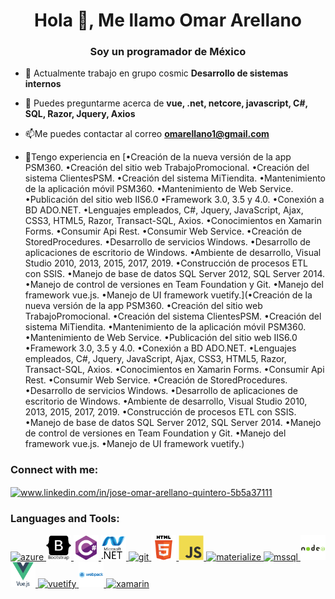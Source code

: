 <h1 align="center">Hola 👋, Me llamo Omar Arellano</h1>
<h3 align="center">Soy un programador de México</h3>

- 🔭 Actualmente trabajo en grupo cosmic **Desarrollo de sistemas internos**

- 💬 Puedes preguntarme acerca de **vue, .net, netcore, javascript, C#, SQL, Razor, Jquery, Axios**

- 📫Me puedes contactar al correo **omarellano1@gmail.com**

- 📄Tengo experiencia en [•Creación de la nueva versión de la app PSM360. •Creación del sitio web TrabajoPromocional. •Creación del sistema ClientesPSM. •Creación del sistema MiTiendita. •Mantenimiento de la aplicación móvil PSM360. •Mantenimiento de Web Service. •Publicación del sitio web IIS6.0 •Framework 3.0, 3.5 y 4.0. •Conexión a BD ADO.NET. •Lenguajes empleados, C#, Jquery, JavaScript, Ajax, CSS3, HTML5, Razor, Transact-SQL, Axios. •Conocimientos en Xamarin Forms. •Consumir Api Rest. •Consumir Web Service. •Creación de StoredProcedures. •Desarrollo de servicios Windows. •Desarrollo de aplicaciones de escritorio de Windows. •Ambiente de desarrollo, Visual Studio 2010, 2013, 2015, 2017, 2019. •Construcción de procesos ETL con SSIS. •Manejo de base de datos SQL Server 2012, SQL Server 2014. •Manejo de control de versiones en Team Foundation y Git. •Manejo del framework vue.js. •Manejo de UI framework vuetify.](•Creación de la nueva versión de la app PSM360. •Creación del sitio web TrabajoPromocional. •Creación del sistema ClientesPSM. •Creación del sistema MiTiendita. •Mantenimiento de la aplicación móvil PSM360. •Mantenimiento de Web Service. •Publicación del sitio web IIS6.0 •Framework 3.0, 3.5 y 4.0. •Conexión a BD ADO.NET. •Lenguajes empleados, C#, Jquery, JavaScript, Ajax, CSS3, HTML5, Razor, Transact-SQL, Axios. •Conocimientos en Xamarin Forms. •Consumir Api Rest. •Consumir Web Service. •Creación de StoredProcedures. •Desarrollo de servicios Windows. •Desarrollo de aplicaciones de escritorio de Windows. •Ambiente de desarrollo, Visual Studio 2010, 2013, 2015, 2017, 2019. •Construcción de procesos ETL con SSIS. •Manejo de base de datos SQL Server 2012, SQL Server 2014. •Manejo de control de versiones en Team Foundation y Git. •Manejo del framework vue.js. •Manejo de UI framework vuetify.)

<h3 align="left">Connect with me:</h3>
<p align="left">
<a href="https://linkedin.com/in/jose-omar-arellano-quintero-5b5a37111" target="blank"><img align="center" src="https://raw.githubusercontent.com/rahuldkjain/github-profile-readme-generator/master/src/images/icons/Social/linked-in-alt.svg" alt="www.linkedin.com/in/jose-omar-arellano-quintero-5b5a37111" height="30" width="40" /></a>
</p>

<h3 align="left">Languages and Tools:</h3>
<p align="left"> <a href="https://azure.microsoft.com/en-in/" target="_blank" rel="noreferrer"> <img src="https://www.vectorlogo.zone/logos/microsoft_azure/microsoft_azure-icon.svg" alt="azure" width="40" height="40"/> </a> <a href="https://getbootstrap.com" target="_blank" rel="noreferrer"> <img src="https://raw.githubusercontent.com/devicons/devicon/master/icons/bootstrap/bootstrap-plain-wordmark.svg" alt="bootstrap" width="40" height="40"/> </a> <a href="https://www.w3schools.com/cs/" target="_blank" rel="noreferrer"> <img src="https://raw.githubusercontent.com/devicons/devicon/master/icons/csharp/csharp-original.svg" alt="csharp" width="40" height="40"/> </a> <a href="https://dotnet.microsoft.com/" target="_blank" rel="noreferrer"> <img src="https://raw.githubusercontent.com/devicons/devicon/master/icons/dot-net/dot-net-original-wordmark.svg" alt="dotnet" width="40" height="40"/> </a> <a href="https://git-scm.com/" target="_blank" rel="noreferrer"> <img src="https://www.vectorlogo.zone/logos/git-scm/git-scm-icon.svg" alt="git" width="40" height="40"/> </a> <a href="https://www.w3.org/html/" target="_blank" rel="noreferrer"> <img src="https://raw.githubusercontent.com/devicons/devicon/master/icons/html5/html5-original-wordmark.svg" alt="html5" width="40" height="40"/> </a> <a href="https://developer.mozilla.org/en-US/docs/Web/JavaScript" target="_blank" rel="noreferrer"> <img src="https://raw.githubusercontent.com/devicons/devicon/master/icons/javascript/javascript-original.svg" alt="javascript" width="40" height="40"/> </a> <a href="https://materializecss.com/" target="_blank" rel="noreferrer"> <img src="https://raw.githubusercontent.com/prplx/svg-logos/5585531d45d294869c4eaab4d7cf2e9c167710a9/svg/materialize.svg" alt="materialize" width="40" height="40"/> </a> <a href="https://www.microsoft.com/en-us/sql-server" target="_blank" rel="noreferrer"> <img src="https://www.svgrepo.com/show/303229/microsoft-sql-server-logo.svg" alt="mssql" width="40" height="40"/> </a> <a href="https://nodejs.org" target="_blank" rel="noreferrer"> <img src="https://raw.githubusercontent.com/devicons/devicon/master/icons/nodejs/nodejs-original-wordmark.svg" alt="nodejs" width="40" height="40"/> </a> <a href="https://vuejs.org/" target="_blank" rel="noreferrer"> <img src="https://raw.githubusercontent.com/devicons/devicon/master/icons/vuejs/vuejs-original-wordmark.svg" alt="vuejs" width="40" height="40"/> </a> <a href="https://vuetifyjs.com/en/" target="_blank" rel="noreferrer"> <img src="https://bestofjs.org/logos/vuetify.svg" alt="vuetify" width="40" height="40"/> </a> <a href="https://webpack.js.org" target="_blank" rel="noreferrer"> <img src="https://raw.githubusercontent.com/devicons/devicon/d00d0969292a6569d45b06d3f350f463a0107b0d/icons/webpack/webpack-original-wordmark.svg" alt="webpack" width="40" height="40"/> </a> <a href="https://dotnet.microsoft.com/apps/xamarin" target="_blank" rel="noreferrer"> <img src="https://raw.githubusercontent.com/detain/svg-logos/780f25886640cef088af994181646db2f6b1a3f8/svg/xamarin.svg" alt="xamarin" width="40" height="40"/> </a> </p>
